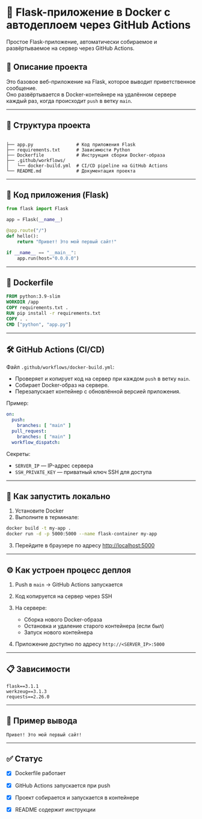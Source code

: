 # 🚀 Flask-приложение в Docker с автодеплоем через GitHub Actions

Простое Flask-приложение, автоматически собираемое и развёртываемое на сервер через GitHub Actions.

## 🧠 Описание проекта

Это базовое веб-приложение на Flask, которое выводит приветственное сообщение.  
Оно развёртывается в Docker-контейнере на удалённом сервере каждый раз, когда происходит `push` в ветку `main`.

---

## 📁 Структура проекта

```

├── app.py                # Код приложения Flask
├── requirements.txt      # Зависимости Python
├── Dockerfile            # Инструкция сборки Docker-образа
├── .github/workflows/
│   └── docker-build.yml  # CI/CD pipeline на GitHub Actions
└── README.md             # Документация проекта

````

---

## 🐍 Код приложения (Flask)

```python
from flask import Flask

app = Flask(__name__)

@app.route("/")
def hello():
    return "Привет! Это мой первый сайт!"

if __name__ == "__main__":
    app.run(host="0.0.0.0")
````

---

## 🐳 Dockerfile

```Dockerfile
FROM python:3.9-slim
WORKDIR /app
COPY requirements.txt .
RUN pip install -r requirements.txt
COPY . .
CMD ["python", "app.py"]
```

---

## 🛠️ GitHub Actions (CI/CD)

Файл `.github/workflows/docker-build.yml`:

* Проверяет и копирует код на сервер при каждом `push` в ветку `main`.
* Собирает Docker-образ на сервере.
* Перезапускает контейнер с обновлённой версией приложения.

Пример:

```yaml
on:
  push:
    branches: [ "main" ]
  pull_request:
    branches: [ "main" ]
  workflow_dispatch:
```

Секреты:

* `SERVER_IP` — IP-адрес сервера
* `SSH_PRIVATE_KEY` — приватный ключ SSH для доступа

---

## 🧪 Как запустить локально

1. Установите Docker
2. Выполните в терминале:

```bash
docker build -t my-app .
docker run -d -p 5000:5000 --name flask-container my-app
```

3. Перейдите в браузере по адресу [http://localhost:5000](http://localhost:5000)

---

## ⚙️ Как устроен процесс деплоя

1. Push в `main` → GitHub Actions запускается
2. Код копируется на сервер через SSH
3. На сервере:

   * Сборка нового Docker-образа
   * Остановка и удаление старого контейнера (если был)
   * Запуск нового контейнера
4. Приложение доступно по адресу `http://<SERVER_IP>:5000`

---

## 📋 Зависимости

```
flask==3.1.1
werkzeug==3.1.3
requests==2.26.0
```

---

## 📌 Пример вывода

```
Привет! Это мой первый сайт!
```

---

## ✅ Статус
- [x] Dockerfile работает
- [x] GitHub Actions запускается при push
- [x] Проект собирается и запускается в контейнере
- [x] README содержит инструкции 


